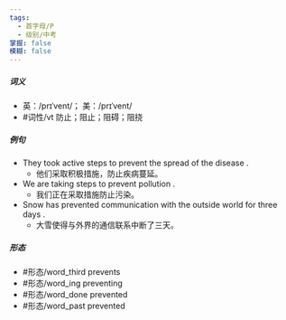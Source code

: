 ```yaml
---
tags:
  - 首字母/P
  - 级别/中考
掌握: false
模糊: false
---
```

##### 词义
- 英：/prɪˈvent/； 美：/prɪˈvent/
- #词性/vt  防止；阻止；阻碍；阻挠
##### 例句
- They took active steps to prevent the spread of the disease .
	- 他们采取积极措施，防止疾病蔓延。
- We are taking steps to prevent pollution .
	- 我们正在采取措施防止污染。
- Snow has prevented communication with the outside world for three days .
	- 大雪使得与外界的通信联系中断了三天。
##### 形态
- #形态/word_third prevents
- #形态/word_ing preventing
- #形态/word_done prevented
- #形态/word_past prevented
